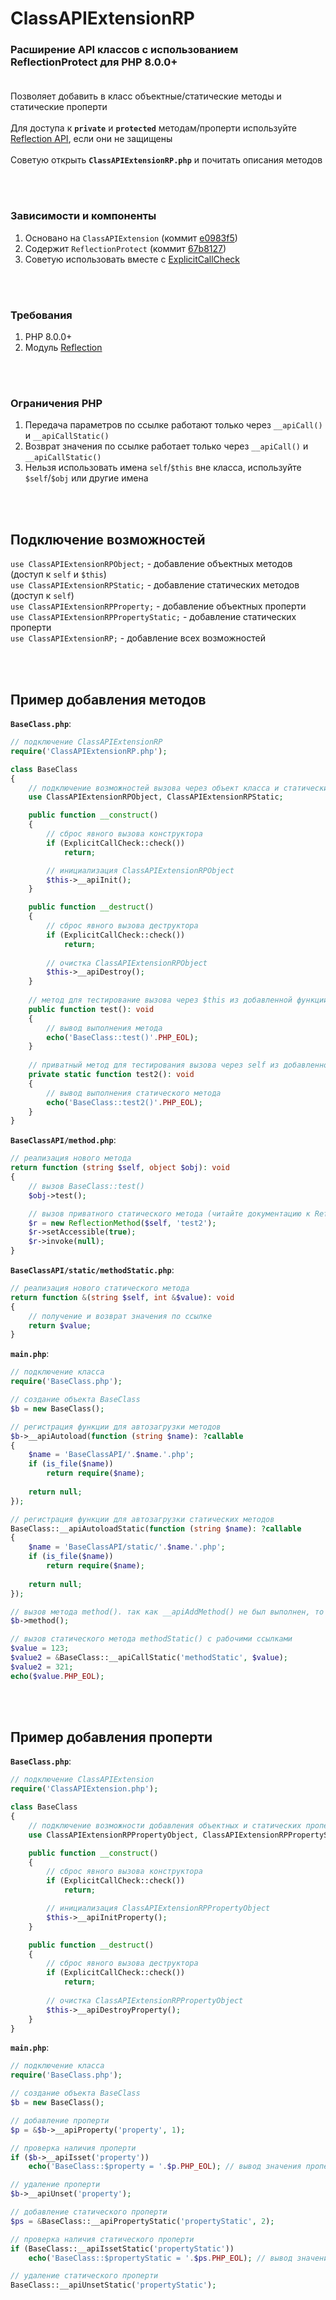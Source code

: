 # ClassAPIExtensionRP
### Расширение API классов с использованием ReflectionProtect для PHP 8.0.0+<br><br>

Позволяет добавить в класс объектные/статические методы и статические проперти<br><br>
Для доступа к **`private`** и **`protected`** методам/проперти используйте [Reflection API](https://www.php.net/manual/ru/book.reflection.php), если они не защищены<br><br>
Советую открыть **`ClassAPIExtensionRP.php`** и почитать описания методов

<br><br>
### Зависимости и компоненты
1. Основано на `ClassAPIExtension` (коммит [e0983f5](https://github.com/deathscore13/ClassAPIExtension/tree/e0983f55d60b00cf4f4e319e4411b01c6c5e212c))
2. Содержит `ReflectionProtect` (коммит [67b8127](https://github.com/deathscore13/ReflectionProtect/tree/67b81272d7d231f91ab10e76c0edec98fc6fb2f0))
3. Советую использовать вместе с [ExplicitCallCheck](https://github.com/deathscore13/ExplicitCallCheck)

<br><br>
### Требования
1. PHP 8.0.0+
2. Модуль [Reflection](https://www.php.net/manual/ru/book.reflection.php)

<br><br>
### Ограничения PHP
1. Передача параметров по ссылке работают только через `__apiCall()` и `__apiCallStatic()`
2. Возврат значения по ссылке работает только через `__apiCall()` и `__apiCallStatic()`
3. Нельзя использовать имена `self`/`$this` вне класса, используйте `$self`/`$obj` или другие имена

<br><br>
## Подключение возможностей
`use ClassAPIExtensionRPObject;` - добавление объектных методов (доступ к `self` и `$this`)<br>
`use ClassAPIExtensionRPStatic;` - добавление статических методов (доступ к `self`)<br>
`use ClassAPIExtensionRPProperty;` - добавление объектных проперти<br>
`use ClassAPIExtensionRPPropertyStatic;` - добавление статических проперти<br>
`use ClassAPIExtensionRP;` - добавление всех возможностей

<br><br>
## Пример добавления методов
**`BaseClass.php`**:
```php
// подключение ClassAPIExtensionRP
require('ClassAPIExtensionRP.php');

class BaseClass
{
    // подключение возможностей вызова через объект класса и статический вызов
    use ClassAPIExtensionRPObject, ClassAPIExtensionRPStatic;

    public function __construct()
    {
        // сброс явного вызова конструктора
        if (ExplicitCallCheck::check())
            return;

        // инициализация ClassAPIExtensionRPObject
        $this->__apiInit();
    }

    public function __destruct()
    {
        // сброс явного вызова деструктора
        if (ExplicitCallCheck::check())
            return;
        
        // очистка ClassAPIExtensionRPObject
        $this->__apiDestroy();
    }
    
    // метод для тестирование вызова через $this из добавленной функции
    public function test(): void
    {
        // вывод выполнения метода
        echo('BaseClass::test()'.PHP_EOL);
    }
    
    // приватный метод для тестирования вызова через self из добавленной функции
    private static function test2(): void
    {
        // вывод выполнения статического метода
        echo('BaseClass::test2()'.PHP_EOL);
    }
}
```
**`BaseClassAPI/method.php`**:
```php
// реализация нового метода
return function (string $self, object $obj): void
{
    // вызов BaseClass::test()
    $obj->test();

    // вызов приватного статического метода (читайте документацию к Reflection API)
    $r = new ReflectionMethod($self, 'test2');
    $r->setAccessible(true);
    $r->invoke(null);
}
```
**`BaseClassAPI/static/methodStatic.php`**:
```php
// реализация нового статического метода
return function &(string $self, int &$value): void
{
    // получение и возврат значения по ссылке
    return $value;
}
```
**`main.php`**:
```php
// подключение класса
require('BaseClass.php');

// создание объекта BaseClass
$b = new BaseClass();

// регистрация функции для автозагрузки методов
$b->__apiAutoload(function (string $name): ?callable
{
    $name = 'BaseClassAPI/'.$name.'.php';
    if (is_file($name))
        return require($name);
    
    return null;
});

// регистрация функции для автозагрузки статических методов
BaseClass::__apiAutoloadStatic(function (string $name): ?callable
{
    $name = 'BaseClassAPI/static/'.$name.'.php';
    if (is_file($name))
        return require($name);
    
    return null;
});

// вызов метода method(). так как __apiAddMethod() не был выполнен, то будет совершена автозагрузка
$b->method();

// вызов статического метода methodStatic() с рабочими ссылками
$value = 123;
$value2 = &BaseClass::__apiCallStatic('methodStatic', $value);
$value2 = 321;
echo($value.PHP_EOL);
```
<br><br>
## Пример добавления проперти
**`BaseClass.php`**:
```php
// подключение ClassAPIExtension
require('ClassAPIExtension.php');

class BaseClass
{
    // подключение возможности добавления объектных и статических проперти
    use ClassAPIExtensionRPPropertyObject, ClassAPIExtensionRPPropertyStatic;

    public function __construct()
    {
        // сброс явного вызова конструктора
        if (ExplicitCallCheck::check())
            return;

        // инициализация ClassAPIExtensionRPPropertyObject
        $this->__apiInitProperty();
    }

    public function __destruct()
    {
        // сброс явного вызова деструктора
        if (ExplicitCallCheck::check())
            return;
        
        // очистка ClassAPIExtensionRPPropertyObject
        $this->__apiDestroyProperty();
    }
}
```
**`main.php`**:
```php
// подключение класса
require('BaseClass.php');

// создание объекта BaseClass
$b = new BaseClass();

// добавление проперти
$p = &$b->__apiProperty('property', 1);

// проверка наличия проперти
if ($b->__apiIsset('property'))
    echo('BaseClass::$property = '.$p.PHP_EOL); // вывод значения проперти

// удаление проперти
$b->__apiUnset('property');

// добавление статического проперти
$ps = &BaseClass::__apiPropertyStatic('propertyStatic', 2);

// проверка наличия статического проперти
if (BaseClass::__apiIssetStatic('propertyStatic'))
    echo('BaseClass::$propertyStatic = '.$ps.PHP_EOL); // вывод значения статического проперти

// удаление статического проперти
BaseClass::__apiUnsetStatic('propertyStatic');
```
